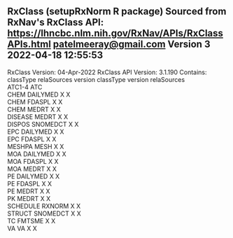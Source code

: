 RxClass (setupRxNorm R package)
Sourced from RxNav's RxClass API: https://lhncbc.nlm.nih.gov/RxNav/APIs/RxClassAPIs.html
patelmeeray@gmail.com
Version 3
2022-04-18 12:55:53
---
RxClass Version:		 04-Apr-2022
RxClass API Version: 3.1.190
Contains: 
	 	classType   relaSources   version classType   version relaSources  
	 	ATC1-4      ATC                                                    
	 	CHEM        DAILYMED      X                   X                    
	 	CHEM        FDASPL        X                   X                    
	 	CHEM        MEDRT         X                   X                    
	 	DISEASE     MEDRT         X                   X                    
	 	DISPOS      SNOMEDCT      X                   X                    
	 	EPC         DAILYMED      X                   X                    
	 	EPC         FDASPL        X                   X                    
	 	MESHPA      MESH          X                   X                    
	 	MOA         DAILYMED      X                   X                    
	 	MOA         FDASPL        X                   X                    
	 	MOA         MEDRT         X                   X                    
	 	PE          DAILYMED      X                   X                    
	 	PE          FDASPL        X                   X                    
	 	PE          MEDRT         X                   X                    
	 	PK          MEDRT         X                   X                    
	 	SCHEDULE    RXNORM        X                   X                    
	 	STRUCT      SNOMEDCT      X                   X                    
	 	TC          FMTSME        X                   X                    
	 	VA          VA            X                   X                    
